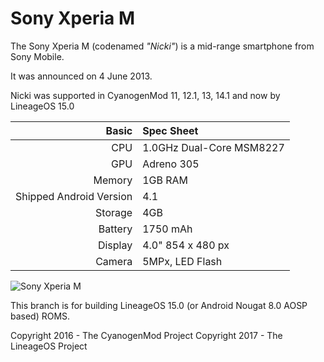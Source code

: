 Sony Xperia M
=============

The Sony Xperia M (codenamed _"Nicki"_) is a mid-range smartphone from Sony Mobile.

It was announced on 4 June 2013.

Nicki was supported in CyanogenMod 11, 12.1, 13, 14.1 and now by LineageOS 15.0

Basic   | Spec Sheet
-------:|:-------------------------
CPU     | 1.0GHz Dual-Core MSM8227
GPU     | Adreno 305
Memory  | 1GB RAM
Shipped Android Version | 4.1
Storage | 4GB
Battery | 1750  mAh
Display | 4.0" 854 x 480 px
Camera  | 5MPx, LED Flash

![Sony Xperia M](http://img.xda-cdn.com/cD7ALhXUHbnNMvhsQaJvJXwAmRo=/300x300/smart/forum.xda-developers.com/devdb/deviceForum/screenshots/2606/20131016T034102.gif "Sony Xperia M in black")

This branch is for building LineageOS 15.0 (or Android Nougat 8.0 AOSP based) ROMS.

Copyright 2016 - The CyanogenMod Project
Copyright 2017 - The LineageOS Project
